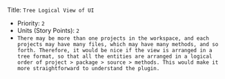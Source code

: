 Title: `Tree Logical View of UI`
  - Priority: `2`
  - Units (Story Points): `2`
  - `There may be more than one projects in the workspace, and each projects may have many files, which may have many methods, and so forth. Therefore, it would be nice if the view is arranged in a tree format, so that all the entities are arranged in a logical order of project > package > source > methods. This would make it more straightforward to understand the plugin.`